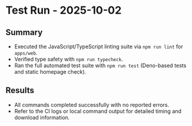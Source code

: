# Test Run - 2025-10-02

## Summary
- Executed the JavaScript/TypeScript linting suite via `npm run lint` for `apps/web`.
- Verified type safety with `npm run typecheck`.
- Ran the full automated test suite with `npm run test` (Deno-based tests and static homepage check).

## Results
- All commands completed successfully with no reported errors.
- Refer to the CI logs or local command output for detailed timing and download information.
